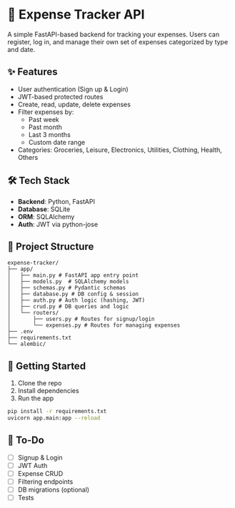 # 💸 Expense Tracker API

A simple FastAPI-based backend for tracking your expenses. Users can register, log in, and manage their own set of expenses categorized by type and date.

## ✨ Features

- User authentication (Sign up & Login)
- JWT-based protected routes
- Create, read, update, delete expenses
- Filter expenses by:
  - Past week
  - Past month
  - Last 3 months
  - Custom date range
- Categories: Groceries, Leisure, Electronics, Utilities, Clothing, Health, Others

## 🛠 Tech Stack

- **Backend**: Python, FastAPI
- **Database**: SQLite
- **ORM**: SQLAlchemy
- **Auth**: JWT via python-jose

## 📁 Project Structure
```
expense-tracker/
├── app/
│   ├── main.py # FastAPI app entry point
│   ├── models.py  # SQLAlchemy models
│   ├── schemas.py # Pydantic schemas
│   ├── database.py # DB config & session 
│   ├── auth.py # Auth logic (hashing, JWT)
│   ├── crud.py # DB queries and logic
│   └── routers/
│       ├── users.py # Routes for signup/login
│       └── expenses.py # Routes for managing expenses
├── .env
├── requirements.txt
└── alembic/
```

## 🚀 Getting Started

1. Clone the repo
2. Install dependencies
3. Run the app

```bash
pip install -r requirements.txt
uvicorn app.main:app --reload
```

## 📌 To-Do

- [ ] Signup & Login
- [ ] JWT Auth
- [ ] Expense CRUD
- [ ] Filtering endpoints
- [ ] DB migrations (optional)
- [ ] Tests
